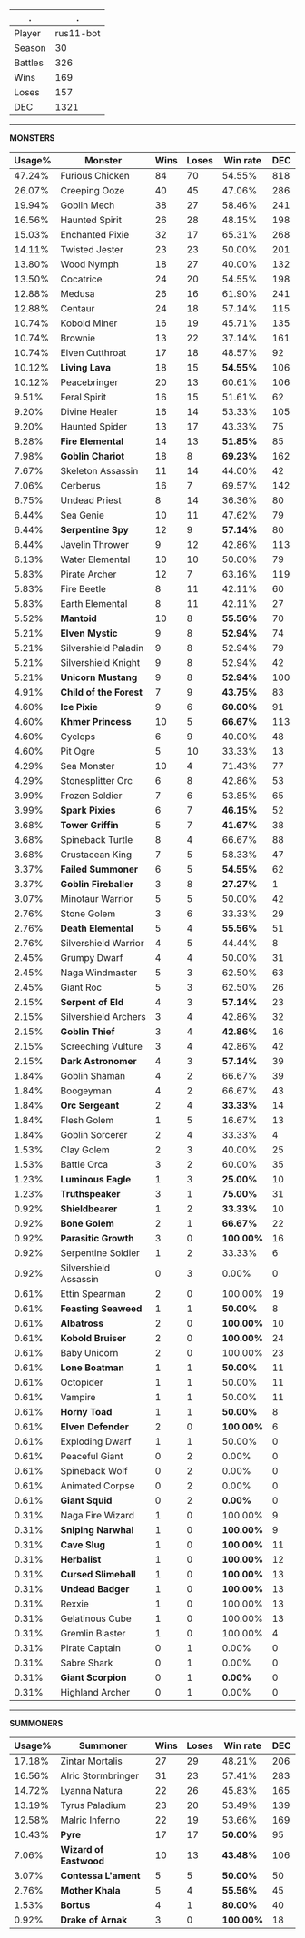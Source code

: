 .|.
|-|-
Player|rus11-bot
Season|30
Battles|326
Wins|169
Loses|157
DEC|1321

---
**MONSTERS**

Usage%|Monster|Wins|Loses|Win rate|DEC|
-|-|-|-|-|-|
47.24%|Furious Chicken|84|70|54.55%|818|
26.07%|Creeping Ooze|40|45|47.06%|286|
19.94%|Goblin Mech|38|27|58.46%|241|
16.56%|Haunted Spirit|26|28|48.15%|198|
15.03%|Enchanted Pixie|32|17|65.31%|268|
14.11%|Twisted Jester|23|23|50.00%|201|
13.80%|Wood Nymph|18|27|40.00%|132|
13.50%|Cocatrice|24|20|54.55%|198|
12.88%|Medusa|26|16|61.90%|241|
12.88%|Centaur|24|18|57.14%|115|
10.74%|Kobold Miner|16|19|45.71%|135|
10.74%|Brownie|13|22|37.14%|161|
10.74%|Elven Cutthroat|17|18|48.57%|92|
10.12%|**Living Lava**|18|15|**54.55%**|106|
10.12%|Peacebringer|20|13|60.61%|106|
9.51%|Feral Spirit|16|15|51.61%|62|
9.20%|Divine Healer|16|14|53.33%|105|
9.20%|Haunted Spider|13|17|43.33%|75|
8.28%|**Fire Elemental**|14|13|**51.85%**|85|
7.98%|**Goblin Chariot**|18|8|**69.23%**|162|
7.67%|Skeleton Assassin|11|14|44.00%|42|
7.06%|Cerberus|16|7|69.57%|142|
6.75%|Undead Priest|8|14|36.36%|80|
6.44%|Sea Genie|10|11|47.62%|79|
6.44%|**Serpentine Spy**|12|9|**57.14%**|80|
6.44%|Javelin Thrower|9|12|42.86%|113|
6.13%|Water Elemental|10|10|50.00%|79|
5.83%|Pirate Archer|12|7|63.16%|119|
5.83%|Fire Beetle|8|11|42.11%|60|
5.83%|Earth Elemental|8|11|42.11%|27|
5.52%|**Mantoid**|10|8|**55.56%**|70|
5.21%|**Elven Mystic**|9|8|**52.94%**|74|
5.21%|Silvershield Paladin|9|8|52.94%|79|
5.21%|Silvershield Knight|9|8|52.94%|42|
5.21%|**Unicorn Mustang**|9|8|**52.94%**|100|
4.91%|**Child of the Forest**|7|9|**43.75%**|83|
4.60%|**Ice Pixie**|9|6|**60.00%**|91|
4.60%|**Khmer Princess**|10|5|**66.67%**|113|
4.60%|Cyclops|6|9|40.00%|48|
4.60%|Pit Ogre|5|10|33.33%|13|
4.29%|Sea Monster|10|4|71.43%|77|
4.29%|Stonesplitter Orc|6|8|42.86%|53|
3.99%|Frozen Soldier|7|6|53.85%|65|
3.99%|**Spark Pixies**|6|7|**46.15%**|52|
3.68%|**Tower Griffin**|5|7|**41.67%**|38|
3.68%|Spineback Turtle|8|4|66.67%|88|
3.68%|Crustacean King|7|5|58.33%|47|
3.37%|**Failed Summoner**|6|5|**54.55%**|62|
3.37%|**Goblin Fireballer**|3|8|**27.27%**|1|
3.07%|Minotaur Warrior|5|5|50.00%|42|
2.76%|Stone Golem|3|6|33.33%|29|
2.76%|**Death Elemental**|5|4|**55.56%**|51|
2.76%|Silvershield Warrior|4|5|44.44%|8|
2.45%|Grumpy Dwarf|4|4|50.00%|31|
2.45%|Naga Windmaster|5|3|62.50%|63|
2.45%|Giant Roc|5|3|62.50%|26|
2.15%|**Serpent of Eld**|4|3|**57.14%**|23|
2.15%|Silvershield Archers|3|4|42.86%|32|
2.15%|**Goblin Thief**|3|4|**42.86%**|16|
2.15%|Screeching Vulture|3|4|42.86%|42|
2.15%|**Dark Astronomer**|4|3|**57.14%**|39|
1.84%|Goblin Shaman|4|2|66.67%|39|
1.84%|Boogeyman|4|2|66.67%|43|
1.84%|**Orc Sergeant**|2|4|**33.33%**|14|
1.84%|Flesh Golem|1|5|16.67%|13|
1.84%|Goblin Sorcerer|2|4|33.33%|4|
1.53%|Clay Golem|2|3|40.00%|25|
1.53%|Battle Orca|3|2|60.00%|35|
1.23%|**Luminous Eagle**|1|3|**25.00%**|10|
1.23%|**Truthspeaker**|3|1|**75.00%**|31|
0.92%|**Shieldbearer**|1|2|**33.33%**|10|
0.92%|**Bone Golem**|2|1|**66.67%**|22|
0.92%|**Parasitic Growth**|3|0|**100.00%**|16|
0.92%|Serpentine Soldier|1|2|33.33%|6|
0.92%|Silvershield Assassin|0|3|0.00%|0|
0.61%|Ettin Spearman|2|0|100.00%|19|
0.61%|**Feasting Seaweed**|1|1|**50.00%**|8|
0.61%|**Albatross**|2|0|**100.00%**|10|
0.61%|**Kobold Bruiser**|2|0|**100.00%**|24|
0.61%|Baby Unicorn|2|0|100.00%|23|
0.61%|**Lone Boatman**|1|1|**50.00%**|11|
0.61%|Octopider|1|1|50.00%|11|
0.61%|Vampire|1|1|50.00%|11|
0.61%|**Horny Toad**|1|1|**50.00%**|8|
0.61%|**Elven Defender**|2|0|**100.00%**|6|
0.61%|Exploding Dwarf|1|1|50.00%|0|
0.61%|Peaceful Giant|0|2|0.00%|0|
0.61%|Spineback Wolf|0|2|0.00%|0|
0.61%|Animated Corpse|0|2|0.00%|0|
0.61%|**Giant Squid**|0|2|**0.00%**|0|
0.31%|Naga Fire Wizard|1|0|100.00%|9|
0.31%|**Sniping Narwhal**|1|0|**100.00%**|9|
0.31%|**Cave Slug**|1|0|**100.00%**|11|
0.31%|**Herbalist**|1|0|**100.00%**|12|
0.31%|**Cursed Slimeball**|1|0|**100.00%**|13|
0.31%|**Undead Badger**|1|0|**100.00%**|13|
0.31%|Rexxie|1|0|100.00%|13|
0.31%|Gelatinous Cube|1|0|100.00%|13|
0.31%|Gremlin Blaster|1|0|100.00%|4|
0.31%|Pirate Captain|0|1|0.00%|0|
0.31%|Sabre Shark|0|1|0.00%|0|
0.31%|**Giant Scorpion**|0|1|**0.00%**|0|
0.31%|Highland Archer|0|1|0.00%|0|

---
**SUMMONERS**

Usage%|Summoner|Wins|Loses|Win rate|DEC|
-|-|-|-|-|-|
17.18%|Zintar Mortalis|27|29|48.21%|206|
16.56%|Alric Stormbringer|31|23|57.41%|283|
14.72%|Lyanna Natura|22|26|45.83%|165|
13.19%|Tyrus Paladium|23|20|53.49%|139|
12.58%|Malric Inferno|22|19|53.66%|169|
10.43%|**Pyre**|17|17|**50.00%**|95|
7.06%|**Wizard of Eastwood**|10|13|**43.48%**|106|
3.07%|**Contessa L'ament**|5|5|**50.00%**|50|
2.76%|**Mother Khala**|5|4|**55.56%**|45|
1.53%|**Bortus**|4|1|**80.00%**|40|
0.92%|**Drake of Arnak**|3|0|**100.00%**|18|
